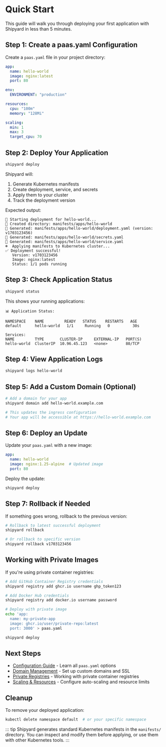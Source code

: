 # Quick Start

This guide will walk you through deploying your first application with Shipyard in less than 5 minutes.

## Step 1: Create a paas.yaml Configuration

Create a `paas.yaml` file in your project directory:

```yaml
app:
  name: hello-world
  image: nginx:latest
  port: 80

env:
  ENVIRONMENT: "production"

resources:
  cpu: "100m"
  memory: "128Mi"

scaling:
  min: 1
  max: 3
  target_cpu: 70
```

## Step 2: Deploy Your Application

```bash
shipyard deploy
```

Shipyard will:
1. Generate Kubernetes manifests
2. Create deployment, service, and secrets
3. Apply them to your cluster
4. Track the deployment version

Expected output:
```
🚀 Starting deployment for hello-world...
📁 Created directory: manifests/apps/hello-world
📄 Generated: manifests/apps/hello-world/deployment.yaml (version: v1703123456)
📄 Generated: manifests/apps/hello-world/secrets.yaml
📄 Generated: manifests/apps/hello-world/service.yaml
☸️  Applying manifests to Kubernetes cluster...
✅ Deployment successful!
   Version: v1703123456
   Image: nginx:latest
   Status: 1/1 pods running
```

## Step 3: Check Application Status

```bash
shipyard status
```

This shows your running applications:
```
📊 Application Status:

NAMESPACE    NAME         READY   STATUS    RESTARTS   AGE
default      hello-world   1/1     Running   0          30s

Services:
NAME         TYPE       CLUSTER-IP     EXTERNAL-IP   PORT(S)
hello-world  ClusterIP  10.96.45.123   <none>        80/TCP
```

## Step 4: View Application Logs

```bash
shipyard logs hello-world
```

## Step 5: Add a Custom Domain (Optional)

```bash
# Add a domain for your app
shipyard domain add hello-world.example.com

# This updates the ingress configuration
# Your app will be accessible at https://hello-world.example.com
```

## Step 6: Deploy an Update

Update your `paas.yaml` with a new image:

```yaml
app:
  name: hello-world
  image: nginx:1.25-alpine  # Updated image
  port: 80
```

Deploy the update:
```bash
shipyard deploy
```

## Step 7: Rollback if Needed

If something goes wrong, rollback to the previous version:

```bash
# Rollback to latest successful deployment
shipyard rollback

# Or rollback to specific version
shipyard rollback v1703123456
```

## Working with Private Images

If you're using private container registries:

```bash
# Add GitHub Container Registry credentials
shipyard registry add ghcr.io username ghp_token123

# Add Docker Hub credentials
shipyard registry add docker.io username password

# Deploy with private image
echo 'app:
  name: my-private-app
  image: ghcr.io/user/private-repo:latest
  port: 3000' > paas.yaml

shipyard deploy
```

## Next Steps

- [Configuration Guide](/getting-started/configuration) - Learn all `paas.yaml` options
- [Domain Management](/guides/domains) - Set up custom domains and SSL
- [Private Registries](/guides/registries) - Working with private container registries
- [Scaling & Resources](/guides/scaling) - Configure auto-scaling and resource limits

## Cleanup

To remove your deployed application:

```bash
kubectl delete namespace default  # or your specific namespace
```

::: tip
Shipyard generates standard Kubernetes manifests in the `manifests/` directory. You can inspect and modify them before applying, or use them with other Kubernetes tools.
:::